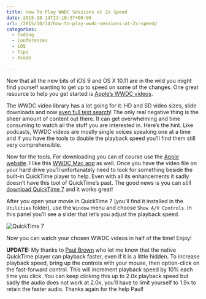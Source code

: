 ```yaml
---
title: How To Play WWDC Sessions at 2x Speed
date: 2015-10-14T23:10:37+00:00
url: /2015/10/14/how-to-play-wwdc-sessions-at-2x-speed/
categories:
  - Coding
  - Conferences
  - iOS
  - Tips
  - Xcode

---
```

Now that all the new bits of iOS 9 and OS X 10.11 are in the wild you might find yourself wanting to get up to speed on some of the changes. One great resource to help you get started is [Apple&#8217;s WWDC videos][1].

The WWDC video library has a lot going for it: HD and SD video sizes, slide downloads and now [even full text search][2]! The only real negative thing is the sheer amount of content out there. It can get overwhelming and time consuming to watch all the stuff you are interested in. Here&#8217;s the hint. Like podcasts, WWDC videos are mostly single voices speaking one at a time and if you have the tools to double the playback speed you&#8217;ll find them still very comprehensible.

Now for the tools. For downloading you can of course use the [Apple website][1]. I like this [WWDC Mac app][3] as well. Once you have the video file on your hard drive you&#8217;ll unfortunately need to look for something beside the built-in QuickTime player to help. Even with all its enhancements it sadly doesn&#8217;t have this tool of QuickTime&#8217;s past. The good news is you can still [download QuickTime 7][4] and it works great!

After you open your movie in QuickTime 7 (you&#8217;ll find it installed in the `Utilities` folder), use the `Window` menu and choose `Show A/V Controls`. In this panel you&#8217;ll see a slider that let&#8217;s you adjust the playback speed.

![QuickTime 7][5]

Now you can watch your chosen WWDC videos in half of the time! Enjoy!

**UPDATE:** My thanks to [Paul Brown][6] who let me know that the native QuickTime player can playback faster, even if it is a little hidden. To increase playback speed, bring up the controls with your mouse, then option-click on the fast-forward control. This will increment playback speed by 10% each time you click. You can keep clicking this up to 2.0x playback speed but sadly the audio does not work at 2.0x, you&#8217;ll have to limit yourself to 1.9x to retain the faster audio. Thanks again for the help Paul!

 [1]: https://developer.apple.com/videos/
 [2]: https://developer.apple.com/news/?id=10052015a
 [3]: https://github.com/insidegui/WWDC
 [4]: https://support.apple.com/kb/DL923?locale=en_US
 [5]: http://mikezornek.com/media/images/quicktime7-wwdc.png "QuickTime 7"
 [6]: https://twitter.com/paulbrown